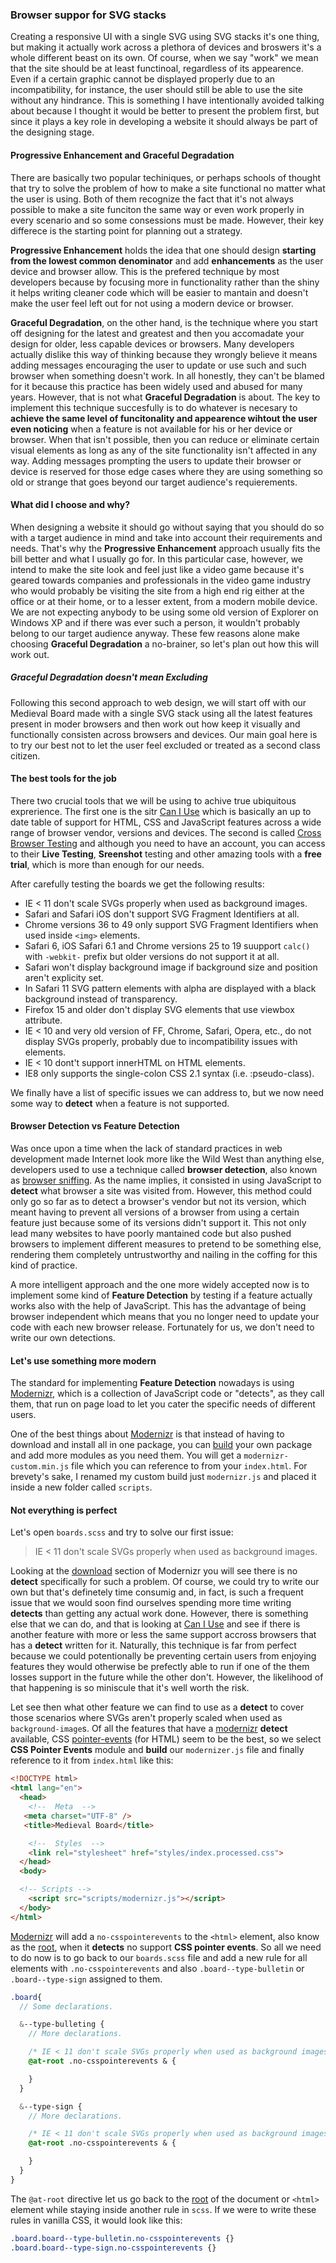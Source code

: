 ### Browser suppor for SVG stacks

Creating a responsive UI with a single SVG using SVG stacks it's one thing, but
making it actually work across a plethora of devices and broswers it's a whole
different beast on its own. Of course, when we say "work" we mean that the site should be at least functinoal, regardless of its appearence. Even if a certain graphic cannot be displayed properly due to an incompatibility, for instance, the user should still be able to use the site without any hindrance. This is something I have intentionally avoided talking about because I thought it would be better to present the problem first, but since it plays a key role in developing a website it should always be part of the designing stage.

#### Progressive Enhancement and Graceful Degradation

There are basically two popular techiniques, or perhaps schools of thought that try to solve the problem of how to make a site functional no matter what the user is using. Both of them recognize the fact that it's not always possible to make a site funciton the same way or even work properly in every scenario and so some consessions must be made. However, their key differece is the starting point for planning out a strategy.

**Progressive Enhancement** holds the idea that one should design **starting from the lowest common denominator** and add **enhancements** as the user device and browser allow. This is the prefered technique by most developers because by focusing more in functionality rather than the shiny it helps writing cleaner code which will be easier to mantain and doesn't make the user feel left out for not using a modern device or browser.

**Graceful Degradation**, on the other hand, is the technique where you start off designing for the latest and greatest and then you accomadate your design for older, less capable devices or browsers. Many developers actually dislike this way of thinking because they wrongly believe it means adding messages encouraging the user to update or use such and such browser when something doesn't work. In all honestly, they can't be blamed for it because this practice has been widely used and abused for many years. However, that is not what **Graceful Degradation** is about. The key to implement this technique succesfully is to do whatever is necesary to **achieve the same level of funcitonality and appearence wihtout the user even noticing** when a feature is not available for his or her device or browser. When that isn't possible, then you can reduce or eliminate certain visual elements as long as any of the site functionality isn't affected in any way. Adding messages prompting the users to update their browser or device is reserved for those edge cases where they are using something so old or strange that goes beyond our target audience's requierements.

#### What did I choose and why?

When designing a website it should go without saying that you should do so with a target audience in mind and take into account their requirements and needs. That's why the **Progressive Enhancement** approach usually fits the bill better and what I usually go for. In this particular case, however, we intend to make the site look and feel just like a video game because it's geared towards companies and professionals in the video game industry who would probably be visiting the site from a high end rig either at the office or at their home, or to a lesser extent, from a modern mobile device. We are not expecting anybody to be using some old version of Explorer on Windows XP and if there was ever such a person, it wouldn't probably belong to our target audience anyway. These few reasons alone make choosing **Graceful Degradation** a no-brainer, so let's plan out how this will work out.

##### Graceful Degradation doesn't mean Excluding

Following this second approach to web design, we will start off with our Medieval Board made with a single SVG stack using all the latest features present in moder browsers and then work out how keep it visually and functionally consisten across browsers and devices. Our main goal here is to try our best not to let the user feel excluded or treated as a second class citizen.

#### The best tools for the job

There two crucial tools that we will be using to achive true ubiquitous exprerience. The first one is the sitr [Can I Use] which is basically an up to date table of support for HTML, CSS and JavaScript features across a wide range of browser vendor, versions and devices. The second is called [Cross Browser Testing] and although you need to have an account, you can access to their **Live Testing**, **Sreenshot** testing and other amazing tools with a **free trial**, which is more than enough for our needs.

After carefully testing the boards we get the following results:

- IE < 11 don't scale SVGs properly when used as background images.
- Safari and Safari iOS don't support SVG Fragment Identifiers at all.
- Chrome versions 36 to 49 only support SVG Fragment Identifiers when used inside `<img>` elements.
- Safari 6, iOS Safari 6.1 and Chrome versions 25 to 19 suupport `calc()` with `-webkit-` prefix but older versions do not support it at all.
- Safari won't display background image if background size and position aren't explicity set.
- In Safari 11 SVG pattern elements with alpha are displayed with a black background instead of transparency.
- Firefox 15 and older don't display SVG elements that use viewbox attribute.
- IE < 10 and very old version of FF, Chrome, Safari, Opera, etc., do not display SVGs properly, probably due to incompatibility issues with <pattern> elements.
- IE < 10 dont't support innerHTML on HTML elements.
- IE8 only supports the single-colon CSS 2.1 syntax (i.e. :pseudo-class).

We finally have a list of specific issues we can address to, but we now need some way to **detect** when a feature is not supported.

#### Browser Detection vs Feature Detection

Was once upon a time when the lack of standard practices in web development made Internet look more like the Wild West than anything else, developers used to use a technique called **browser detection**, also known as [browser sniffing]. As the name implies, it consisted in using JavaScript to **detect** what browser a site was visited from. However, this method could only go so far
as to detect a browser's vendor but not its version, which meant having to prevent all versions of a browser from using a certain feature just because some of its versions didn't support it. This not only lead many websites to have poorly mantained code but also pushed browsers to implement different measures to pretend to be something else, rendering them completely untrustworthy and nailing in the coffing for this kind of practice.

A more intelligent approach and the one more widely accepted now is to implement some kind of **Feature Detection** by testing if a feature actually works also with the help of JavaScript. This has the advantage of being browser independent which means that you no longer need to update your code with each new browser release. Fortunately for us, we don't need to write our own detections.

#### Let's use something more modern

The standard for implementing **Feature Detection** nowadays is using [Modernizr], which is a collection of JavaScript code or "detects", as they call them, that run on page load to let you cater the specific needs of different users.

One of the best things about [Modernizr] is that instead of having to download and install all in one package, you can [build][Modernizr download] your own package and add more modules as you need them. You will get a `modernizr-custom.min.js` file which you can reference to from your `index.html`. For brevety's sake, I renamed my custom build just `modernizr.js` and placed it inside a new folder called `scripts`.

#### Not everything is perfect

Let's open `boards.scss` and try to solve our first issue:

> IE < 11 don't scale SVGs properly when used as background images.

Looking at the [download][Modernizr download] section of Modernizr you will see there is no **detect** specifically for such a problem. Of course, we could try to write our own but that's definetely time consumig and, in fact, is such a frequent issue that we would soon find ourselves spending more time writing **detects** than getting any actual work done. However, there is something else that we can do, and that is looking at [Can I Use] and see if there is another feature with more or less the same support accross browsers that has a **detect** written for it. Naturally, this technique is far from perfect because we could potentionally be preventing certain users from enjoying features they would otherwise be prefectly able to run if one of the them losses support in the future while the other don't. However, the likelihood of that happening is so miniscule that it's well worth the risk.

Let see then what other feature we can find to use as a **detect** to cover those scenarios where SVGs aren't properly scaled when used as `background-image`s. Of all the features that have a [modernizr] **detect** available, CSS [pointer-events] (for HTML) seem to be the best, so we select **CSS Pointer Events** module and **build** our `modernizer.js` file and finally reference to it from `index.html` like this:

```html
<!DOCTYPE html>
<html lang="en">
  <head>
    <!--  Meta  -->
   <meta charset="UTF-8" />
   <title>Medieval Board</title>

    <!--  Styles  -->
    <link rel="stylesheet" href="styles/index.processed.css">
  </head>
  <body>

  <!-- Scripts -->
    <script src="scripts/modernizr.js"></script>
  </body>
</html>
```

[Modernizr] will add a `no-csspointerevents` to the `<html>` element, also know as the [root], when it **detects** no support **CSS pointer events**. So all we need to do now is to go back to our `boards.scss` file and add a new rule for all elements with `.no-csspointerevents` and also `.board--type-bulletin` or `.board--type-sign` assigned to them.

```scss
.board{
  // Some declarations.

  &--type-bulleting {
    // More declarations.

    /* IE < 11 don't scale SVGs properly when used as background images. Since IE < 11 don't support CSS pointer-events, use it to detect these versions. */
    @at-root .no-csspointerevents & {

    }
  }

  &--type-sign {
    // More declarations.

    /* IE < 11 don't scale SVGs properly when used as background images. Since IE < 11 don't support CSS pointer-events, use it to detect these versions. */
    @at-root .no-csspointerevents & {

    }
  }
}
```

The `@at-root` directive let us go back to the [root] of the document or `<html>` element while staying inside another rule in `scss`. If we were to write these rules in vanilla CSS, it would look like this:

```css
.board.board--type-bulletin.no-csspointerevents {}
.board.board--type-sign.no-csspointerevents {}
```

[Can I Use]: https://caniuse.com/
[Cross Browser Testing]: https://crossbrowsertesting.com/
[browser sniffing]: https://developer.mozilla.org/en-US/docs/Learn/Tools_and_testing/Cross_browser_testing/JavaScript#Using_bad_browser_sniffing_code
[Modernizr]: https://modernizr.com/
[Modernizr download]: https://modernizr.com/download
[pointer-events]: https://caniuse.com/#feat=pointer-events
[root]: https://developer.mozilla.org/en-US/docs/Web/HTML/Element/html
